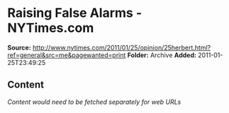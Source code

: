 # Raising False Alarms - NYTimes.com

**Source:** http://www.nytimes.com/2011/01/25/opinion/25herbert.html?ref=general&src=me&pagewanted=print
**Folder:** Archive
**Added:** 2011-01-25T23:49:25




## Content
*Content would need to be fetched separately for web URLs*
